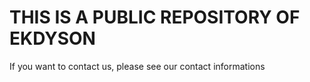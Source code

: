 # THIS IS A PUBLIC REPOSITORY OF EKDYSON
If you want to contact us, please see our contact informations